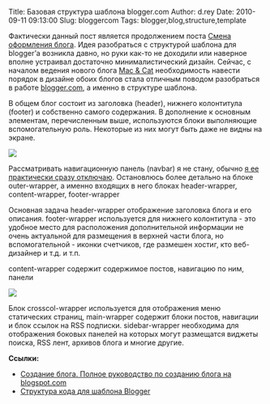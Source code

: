 Title: Базовая структура шаблона blogger.com
Author: d.rey
Date: 2010-09-11 09:13:00
Slug: bloggercom
Tags: blogger,blog,structure,template

Фактически данный пост является продолжением поста [Смена оформления блога](http://devel.ownport.net/2009/12/blog-post.html). Идея разобраться с структурой шаблона для blogger’а возникла давно, но руки как-то не доходили или наверное вполне устраивал достаточно минималистический дизайн. Сейчас, с началом ведения нового блога [Mac & Cat](http://mac.ownport.net/) необходимость навести порядок в дизайне обоих блогов стала отличным поводом разобраться в работе [blogger.com](http://blogger.com/), а именно в структуре шаблона.

В общем блог состоит из заголовка (header), нижнего колонтитула (footer) и собственно самого содержания. В дополнение к основным элементам, перечисленным выше, используются блоки выполняющие вспомогательную роль. Некоторые из них могут быть даже не видны на экране.

![](http://4.bp.blogspot.com/_XzhxWqanLlk/TIscjmK4VrI/AAAAAAAAAQA/UYwr3zOB3Bg/s320/blogger.png)

Рассматривать навигационную панель (navbar) я не стану, обычно [я ее практически сразу отключаю](http://devel.ownport.net/2010/08/bloggercom.html). Остановлюсь более детально на блоке outer-wrapper, а именно  входящих в него блоках header-wrapper, content-wrapper, footer-wrapper

Основная задача header-wrapper отображение заголовка блога и его описания. footer-wrapper используется для нижнего колонтитула - это удобное место для расположения дополнительной информации не очень актуальной для размещения в верхней части блога, но вспомогательной - иконки счетчиков, где размешен хостиг, кто веб-дизайнер и т.д. и т.п.

content-wrapper содержит содержимое постов, навигацию по ним, панели

![](http://1.bp.blogspot.com/_XzhxWqanLlk/TIsc8AmbAPI/AAAAAAAAAQI/KiHLS2a5YAs/s320/content-wrapper.png)

Блок crosscol-wrapper используется для отображения меню статических страниц, main-wrapper содержит блоки постов, навигации и блок ссылок на RSS подписки. sidebar-wrapper необходима для отображения боковых панелей на которых могут размещатся виджеты поиска, RSS лент, архивов блога и многие другие.

**Ссылки:**

- [Создание блога. Полное руководство по созданию блога на blogspot.com](http://lagunof-com.livejournal.com/5048.html)
- [Структура кода для шаблона Blogger](http://inet-geek.blogspot.com/2009/03/2-blogger.html)
